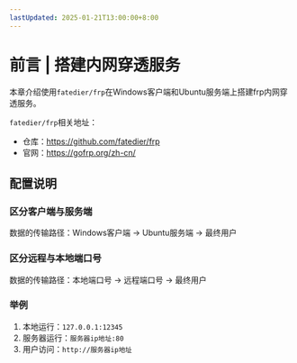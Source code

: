 ```yaml
---
lastUpdated: 2025-01-21T13:00:00+8:00
---
```


# 前言 | 搭建内网穿透服务

本章介绍使用```fatedier/frp```在Windows客户端和Ubuntu服务端上搭建frp内网穿透服务。

```fatedier/frp```相关地址：

- 仓库：<https://github.com/fatedier/frp>
- 官网：<https://gofrp.org/zh-cn/>

## 配置说明

### 区分客户端与服务端

数据的传输路径：Windows客户端 -> Ubuntu服务端 -> 最终用户

### 区分远程与本地端口号

数据的传输路径：本地端口号 -> 远程端口号 -> 最终用户

### 举例

1. 本地运行：```127.0.0.1:12345```
2. 服务器运行：```服务器ip地址:80```
3. 用户访问：```http://服务器ip地址```